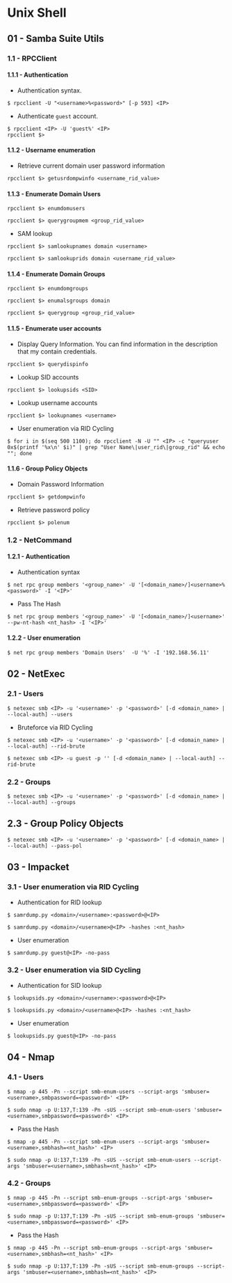 # Unix Shell

## 01 - Samba Suite Utils

### 1.1 - RPCClient

#### 1.1.1 - Authentication

- Authentication syntax.

```
$ rpcclient -U "<username>%<password>" [-p 593] <IP>
```

- Authenticate `guest` account.

```
$ rpcclient <IP> -U 'guest%' <IP>
rpcclient $>
```

#### 1.1.2 - Username enumeration

- Retrieve current domain user password information

`rpcclient $> getusrdompwinfo <username_rid_value>`

#### 1.1.3 - Enumerate Domain Users

```
rpcclient $> enumdomusers

rpcclient $> querygroupmem <group_rid_value>
```

- SAM lookup

```
rpcclient $> samlookupnames domain <username>

rpcclient $> samlookuprids domain <username_rid_value>
```

#### 1.1.4 - Enumerate Domain Groups

```
rpcclient $> enumdomgroups

rpcclient $> enumalsgroups domain

rpcclient $> querygroup <group_rid_value>
```

#### 1.1.5 - Enumerate user accounts

- Display Query Information. You can find information in the description that my contain credentials.

`rpcclient $> querydispinfo`

- Lookup SID accounts

`rpcclient $> lookupsids <SID>`

- Lookup username accounts

`rpcclient $> lookupnames <username>`

- User enumeration via RID Cycling

```
$ for i in $(seq 500 1100); do rpcclient -N -U "" <IP> -c "queryuser 0x$(printf '%x\n' $i)" | grep "User Name\|user_rid\|group_rid" && echo ""; done
```

#### 1.1.6 - Group Policy Objects

- Domain Password Information

`rpcclient $> getdompwinfo`

- Retrieve password policy

`rpcclient $> polenum`

### 1.2 - NetCommand

#### 1.2.1 - Authentication

- Authentication syntax

```
$ net rpc group members '<group_name>' -U '[<domain_name>/]<username>%<password>' -I '<IP>'
```

- Pass The Hash

```
$ net rpc group members '<group_name>' -U '[<domain_name>/]<username>' --pw-nt-hash <nt_hash> -I '<IP>'
```

#### 1.2.2 - User enumeration

`$ net rpc group members 'Domain Users'  -U '%' -I '192.168.56.11'`

## 02 - NetExec

### 2.1 - Users

`$ netexec smb <IP> -u '<username>' -p '<password>' [-d <domain_name> | --local-auth] --users`

- Bruteforce via RID Cycling

```
$ netexec smb <IP> -u '<username>' -p '<password>' [-d <domain_name> | --local-auth] --rid-brute

$ netexec smb <IP> -u guest -p '' [-d <domain_name> | --local-auth] --rid-brute
```

### 2.2 - Groups

`$ netexec smb <IP> -u '<username>' -p '<password>' [-d <domain_name> | --local-auth] --groups`

## 2.3 - Group Policy Objects

`$ netexec smb <IP> -u '<username>' -p '<password>' [-d <domain_name> | --local-auth] --pass-pol`

## 03 - Impacket

### 3.1 - User enumeration via RID Cycling

- Authentication for RID lookup

```
$ samrdump.py <domain>/<username>:<password>@<IP>

$ samrdump.py <domain>/<username>@<IP> -hashes :<nt_hash>
```

- User enumeration

`$ samrdump.py guest@<IP> -no-pass`

### 3.2 - User enumeration via SID Cycling

- Authentication for SID lookup

```
$ lookupsids.py <domain>/<username>:<password>@<IP>

$ lookupsids.py <domain>/<username>@<IP> -hashes :<nt_hash>
```

- User enumeration

`$ lookupsids.py guest@<IP> -no-pass`

## 04 - Nmap

### 4.1 - Users

```
$ nmap -p 445 -Pn --script smb-enum-users --script-args 'smbuser=<username>,smbpassword=<password>' <IP>

$ sudo nmap -p U:137,T:139 -Pn -sUS --script smb-enum-users 'smbuser=<username>,smbpassword=<password>' <IP>
```

- Pass the Hash

```
$ nmap -p 445 -Pn --script smb-enum-users --script-args 'smbuser=<username>,smbhash=<nt_hash>' <IP>

$ sudo nmap -p U:137,T:139 -Pn -sUS --script smb-enum-users --script-args 'smbuser=<username>,smbhash=<nt_hash>' <IP>
```

### 4.2 - Groups

```
$ nmap -p 445 -Pn --script smb-enum-groups --script-args 'smbuser=<username>,smbpassword=<password>' <IP>

$ sudo nmap -p U:137,T:139 -Pn -sUS --script smb-enum-groups 'smbuser=<username>,smbpassword=<password>' <IP>
```

- Pass the Hash

```
$ nmap -p 445 -Pn --script smb-enum-groups --script-args 'smbuser=<username>,smbhash=<nt_hash>' <IP>

$ sudo nmap -p U:137,T:139 -Pn -sUS --script smb-enum-groups --script-args 'smbuser=<username>,smbhash=<nt_hash>' <IP>
```